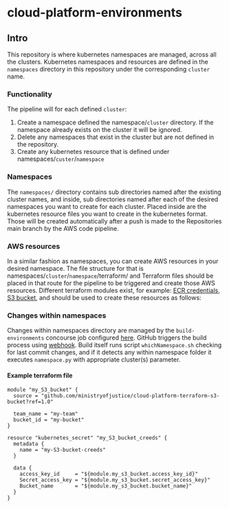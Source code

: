 # cloud-platform-environments

## Intro
This repository is where kubernetes namespaces are managed, across all the clusters. Kubernetes namespaces and resources are defined in the `namespaces` directory in this repository under the corresponding `cluster` name.

### Functionality
The pipeline will for each defined `cluster`:

1) Create a namespace defined the namespace/`cluster` directory. If the namespace already exists on the cluster it will be ignored.
2) Delete any namespaces that exist in the cluster but are not defined in the repository.
3) Create any kubernetes resource that is defined under namespaces/`custer`/`namespace`

### Namespaces
The `namespaces/` directory contains sub directories named after the existing cluster names, and inside, sub directories named after each of the desired namespaces you want to create for each cluster. Placed inside are the kubernetes resource files you want to create in the kubernetes format. Those will be created automatically after a push is made to the Repositories main branch by the AWS code pipeline.

### AWS resources
In a similar fashion as namespaces, you can create AWS resources in your desired namespace. The file structure for that is namespaces/`cluster`/`namespace`/terraform/ and Terraform files should be placed in that route for the pipeline to be triggered and create those AWS resources. Different terraform modules exist, for example: [ECR credentials](https://github.com/ministryofjustice/cloud-platform-terraform-ecr-credentials), [S3 bucket](https://github.com/ministryofjustice/cloud-platform-terraform-s3-bucket), and should be used to create these resources as follows:

### Changes within namespaces

Changes within namespaces directory are managed by the `build-environments` concourse job configured [here](https://github.com/ministryofjustice/cloud-platform-concourse/tree/master/pipelines/cloud-platform-live-0/main/build-environments.yaml).
GitHub triggers the build process using [webhook](https://github.com/ministryofjustice/cloud-platform-environments/settings/hooks/32085881). Build itself runs script `whichNamespace.sh` checking for last commit changes, and if it detects any within namespace folder it executes `namespace.py` with appropriate cluster(s) parameter.

#### Example terraform file

```
module "my_S3_bucket" {
  source = "github.com/ministryofjustice/cloud-platform-terraform-s3-bucket?ref=1.0"

  team_name = "my-team"
  bucket_id = "my-bucket"
}

resource "kubernetes_secret" "my_S3_bucket_creeds" {
  metadata {
    name = "my-S3-bucket-creeds"
  }

  data {
    access_key_id     = "${module.my_s3_bucket.access_key_id}"
    Secret_access_key = "${module.my_s3_bucket.secret_access_key}"
    Bucket_name       = "${module.my_s3_bucket.bucket_name}"
  }
}
```
